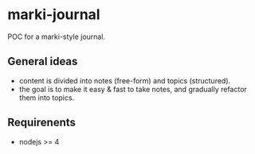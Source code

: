 # marki-journal

POC for a marki-style journal.

## General ideas

- content is divided into notes (free-form) and topics (structured).
- the goal is to make it easy & fast to take notes, and gradually refactor them into topics.

## Requirenents

- nodejs >= 4
